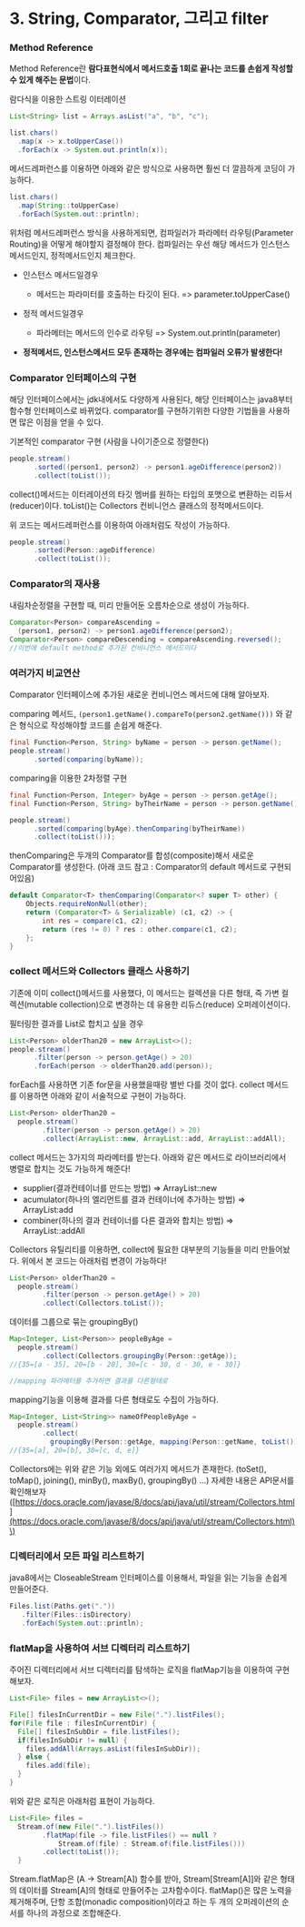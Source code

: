 # 3. String, Comparator, 그리고 filter

### Method Reference

Method Reference란 **람다표현식에서 메서드호출 1회로 끝나는 코드를 손쉽게 작성할 수 있게 해주는 문법**이다.

람다식을 이용한 스트링 이터레이션

```java
List<String> list = Arrays.asList("a", "b", "c");

list.chars()
  .map(x -> x.toUpperCase())
  .forEach(x -> System.out.println(x));
```

메서드레퍼런스를 이용하면 아래와 같은 방식으로 사용하면 훨씬 더 깔끔하게 코딩이 가능하다.

```java
list.chars()
  .map(String::toUpperCase)
  .forEach(System.out::println);
```

위처럼 메서드레퍼런스 방식을 사용하게되면, 컴파일러가 파라메터 라우팅\(Parameter Routing\)을 어떻게 해야할지 결정해야 한다. 컴파일러는 우선 해당 메서드가 인스턴스 메서드인지, 정적메서드인지 체크한다.

* 인스턴스 메서드일경우
  * 메서드는 파라미터를 호출하는 타깃이 된다. =&gt; parameter.toUpperCase\(\)
* 정적 메서드일경우

  * 파라메터는 메서드의 인수로 라우팅 =&gt; System.out.println\(parameter\)

* **정적메서드, 인스턴스메서드 모두 존재하는 경우에는 컴파일러 오류가 발생한다!**

### Comparator 인터페이스의 구현

해당 인터페이스에서는 jdk내에서도 다양하게 사용된다, 해당 인터페이스는 java8부터 함수형 인터페이스로 바뀌었다. comparator를 구현하기위한 다양한 기법들을 사용하면 많은 이점을 얻을 수 있다.

기본적인 comparator 구현 \(사람을 나이기준으로 정렬한다\)

```java
people.stream()
      .sorted((person1, person2) -> person1.ageDifference(person2))
      .collect(toList());
```

collect\(\)메서드는 이터레이션의 타깃 멤버를 원하는 타입의 포맷으로 변환하는 리듀서\(reducer\)이다. toList\(\)는 Collectors 컨비니언스 클래스의 정적메서드이다.

위 코드는 메서드레퍼런스를 이용하여 아래처럼도 작성이 가능하다.

```java
people.stream()
      .sorted(Person::ageDifference)
      .collect(toList());
```

### Comparator의 재사용

내림차순정렬을 구현할 때, 미리 만들어둔 오름차순으로 생성이 가능하다.

```java
Comparator<Person> compareAscending = 
  (person1, person2) -> person1.ageDifference(person2);
Comparator<Person> compareDescending = compareAscending.reversed();
//이번에 default method로 추가된 컨비니언스 메서드이다
```

### 여러가지 비교연산

Comparator 인터페이스에 추가된 새로운 컨비니언스 메서드에 대해 알아보자.

comparing 메서드,  `(person1.getName().compareTo(person2.getName()))` 와 같은 형식으로 작성해야할 코드를 손쉽게 해준다.

```java
final Function<Person, String> byName = person -> person.getName();
people.stream()
      .sorted(comparing(byName));
```

comparing을 이용한 2차정렬 구현

```java
final Function<Person, Integer> byAge = person -> person.getAge();
final Function<Person, String> byTheirName = person -> person.getName();

people.stream()
      .sorted(comparing(byAge).thenComparing(byTheirName))
      .collect(toList()));
```

thenComparing은 두개의 Comparator를 합성\(composite\)해서 새로운 Comparator를 생성한다. \(아래 코드 참고 : Comparator의 default 메서드로 구현되어있음\)

```java
default Comparator<T> thenComparing(Comparator<? super T> other) {
    Objects.requireNonNull(other);
    return (Comparator<T> & Serializable) (c1, c2) -> {
        int res = compare(c1, c2);
        return (res != 0) ? res : other.compare(c1, c2);
    };
}
```

### collect 메서드와 Collectors 클래스 사용하기

기존에 이미 collect\(\)메서드를 사용했다, 이 메서드는 컬렉션을 다른 형태, 즉 가변 컬렉션\(mutable collection\)으로 변경하는 데 유용한 리듀스\(reduce\) 오퍼레이션이다.

필터링한 결과를 List로 합치고 싶을 경우

```java
List<Person> olderThan20 = new ArrayList<>();
people.stream()
      .filter(person -> person.getAge() > 20)
      .forEach(person -> olderThan20.add(person));
```

forEach를 사용하면 기존 for문을 사용했을때랑 별반 다를 것이 없다. collect 메서드를 이용하면 아래와 같이 서술적으로 구현이 가능하다.

```java
List<Person> olderThan20 = 
  people.stream()
        .filter(person -> person.getAge() > 20)
        .collect(ArrayList::new, ArrayList::add, ArrayList::addAll);
```

collect 메서드는 3가지의 파라메터를 받는다. 아래와 같은 메서드로 라이브러리에서 병렬로 합치는 것도 가능하게 해준다!

* supplier\(결과컨테이너를 만드는 방법\) =&gt; ArrayList::new
* acumulator\(하나의 엘리먼트를 결과 컨테이너에 추가하는 방법\) =&gt; ArrayList:add
* combiner\(하나의 결과 컨테이너를 다른 결과와 합치는 방법\) =&gt; ArrayList::addAll

Collectors 유틸리티를 이용하면, collect에 필요한 대부분의 기능들을 미리 만들어놨다. 위에서 본 코드는 아래처럼 변경이 가능하다!

```java
List<Person> olderThan20 = 
  people.stream()
        .filter(person -> person.getAge() > 20)
        .collect(Collectors.toList());
```

데이터를 그룹으로 묶는 groupingBy\(\)

```java
Map<Integer, List<Person>> peopleByAge = 
  people.stream()
        .collect(Collectors.groupingBy(Person::getAge));
//{35=[a - 35], 20=[b - 20], 30=[c - 30, d - 30, e - 30]}

//mapping 파라메터를 추가하면 결과를 다른형태로
```

mapping기능을 이용해 결과를 다른 형태로도 수집이 가능하다.

```java
Map<Integer, List<String>> nameOfPeopleByAge = 
  people.stream()
        .collect(
          groupingBy(Person::getAge, mapping(Person::getName, toList())));
//{35=[a], 20=[b], 30=[c, d, e]}
```

Collectors에는 위와 같은 기능 외에도 여러가지 메서드가 존재한다. \(toSet\(\), toMap\(\), joining\(\), minBy\(\), maxBy\(\), groupingBy\(\) ...\) 자세한 내용은 API문서를 확인해보자\([https://docs.oracle.com/javase/8/docs/api/java/util/stream/Collectors.html](https://docs.oracle.com/javase/8/docs/api/java/util/stream/Collectors.html)\)

### 디렉터리에서 모든 파일 리스트하기

java8에서는 CloseableStream 인터페이스를 이용해서, 파일을 읽는 기능을 손쉽게 만들어준다.

```java
Files.list(Paths.get("."))
   .filter(Files::isDirectory)
   .forEach(System.out::println);
```

### flatMap을 사용하여 서브 디렉터리 리스트하기

주어진 디렉터리에서 서브 디렉터리를 탐색하는 로직을 flatMap기능을 이용하여 구현해보자.

```java
List<File> files = new ArrayList<>();

File[] filesInCurrentDir = new File(".").listFiles();
for(File file : filesInCurrentDir) {
  File[] filesInSubDir = file.listFiles();
  if(filesInSubDir != null) {
    files.addAll(Arrays.asList(filesInSubDir));
  } else {
    files.add(file);
  }
}
```

위와 같은 로직은 아래처럼 표현이 가능하다.

```java
List<File> files = 
  Stream.of(new File(".").listFiles())
        .flatMap(file -> file.listFiles() == null ? 
            Stream.of(file) : Stream.of(file.listFiles()))
        .collect(toList());
  }
```

Stream.flatMap은 \(A -&gt; Stream\[A\]\) 함수를 받아, Stream\[Stream\[A\]\]와 같은 형태의 데이터를 Stream\[A\]의 형태로 만들어주는 고차함수이다. flatMap\(\)은 많은 노력을 제거해주며, 단항 조합\(monadic composition\)이라고 하는 두 개의 오퍼레이션의 순서를 하나의 과정으로 조합해준다.

